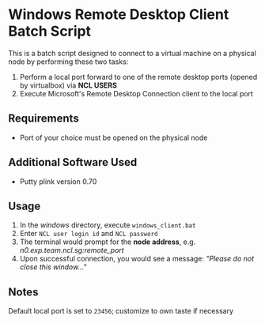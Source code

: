# Windows Remote Desktop Client Batch Script
This is a batch script designed to connect to a virtual machine on a physical node by performing these two tasks:
1. Perform a local port forward to one of the remote desktop ports (opened by virtualbox) via **NCL USERS**
1. Execute Microsoft's Remote Desktop Connection client to the local port

## Requirements
* Port of your choice must be opened on the physical node

## Additional Software Used
* Putty plink version 0.70

## Usage
1. In the *windows* directory, execute `windows_client.bat`
2. Enter `NCL user login id` and `NCL password`
3. The terminal would prompt for the **node address**, e.g. *n0.exp.team.ncl.sg:remote_port*
3. Upon successful connection, you would see a message: *"Please do not close this window..."*

## Notes
Default local port is set to `23456`; customize to own taste if necessary
